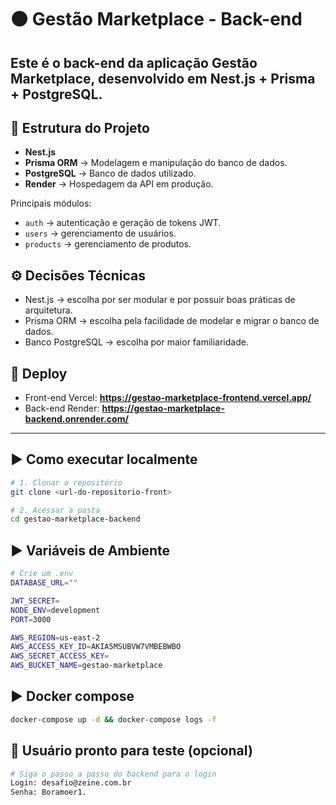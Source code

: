 # 🟠 Gestão Marketplace - Back-end

Este é o back-end da aplicação **Gestão Marketplace**, desenvolvido em **Nest.js + Prisma + PostgreSQL**.
---

## 📂 Estrutura do Projeto

- **Nest.js**
- **Prisma ORM** → Modelagem e manipulação do banco de dados.
- **PostgreSQL** → Banco de dados utilizado.
- **Render** → Hospedagem da API em produção.

Principais módulos:
- `auth` → autenticação e geração de tokens JWT.
- `users` → gerenciamento de usuários.
- `products` → gerenciamento de produtos.

## ⚙️ Decisões Técnicas

- Nest.js → escolha por ser modular e por possuir boas práticas de arquitetura.
- Prisma ORM → escolha pela facilidade de modelar e migrar o banco de dados.
- Banco PostgreSQL → escolha por maior familiaridade.

## 🚀 Deploy
- Front-end Vercel: **https://gestao-marketplace-frontend.vercel.app/**
- Back-end Render: **https://gestao-marketplace-backend.onrender.com/**

---

## ▶️ Como executar localmente

```bash
# 1. Clonar o repositório
git clone <url-do-repositorio-front>

# 2. Acessar a pasta
cd gestao-marketplace-backend
```

## ▶️ Variáveis de Ambiente

```bash
# Crie um .env
DATABASE_URL=""

JWT_SECRET=
NODE_ENV=development
PORT=3000

AWS_REGION=us-east-2
AWS_ACCESS_KEY_ID=AKIA5MSUBVW7VMBEBWBO
AWS_SECRET_ACCESS_KEY=
AWS_BUCKET_NAME=gestao-marketplace
```

## ▶️ Docker compose

```bash
docker-compose up -d && docker-compose logs -f
```

## 🚨 Usuário pronto para teste (opcional)
```bash
# Siga o passo a passo do backend para o login
Login: desafio@zeine.com.br
Senha: Boramoer1.
```
